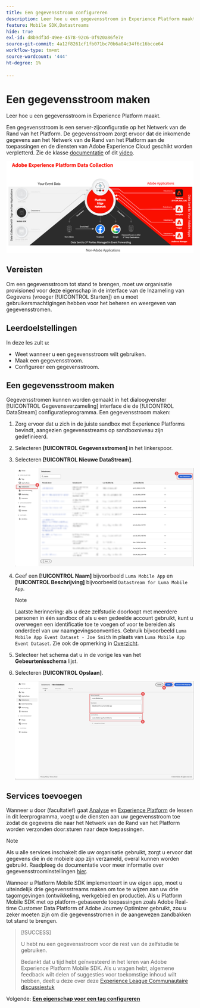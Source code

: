 ```yaml
---
title: Een gegevensstroom configureren
description: Leer hoe u een gegevensstroom in Experience Platform maakt.
feature: Mobile SDK,Datastreams
hide: true
exl-id: d8b9df3d-49ee-4578-92c6-0f920a86fe7e
source-git-commit: 4a12f8261cf1fb071bc70b6a04c34f6c16bcce64
workflow-type: tm+mt
source-wordcount: '444'
ht-degree: 1%

---
```


# Een gegevensstroom maken

Leer hoe u een gegevensstroom in Experience Platform maakt.

Een gegevensstroom is een server-zijconfiguratie op het Netwerk van de Rand van het Platform. De gegevensstroom zorgt ervoor dat de inkomende gegevens aan het Netwerk van de Rand van het Platform aan de toepassingen en de diensten van Adobe Experience Cloud geschikt worden verpletterd. Zie de klasse [documentatie](https://experienceleague.adobe.com/docs/experience-platform/datastreams/overview.html) of dit [video](https://experienceleague.adobe.com/docs/platform-learn/data-collection/edge-network/configure-datastreams.html).

![Architectuur](assets/architecture.png)

## Vereisten

Om een gegevensstroom tot stand te brengen, moet uw organisatie provisioned voor deze eigenschap in de interface van de Inzameling van Gegevens (vroeger [!UICONTROL Starten]) en u moet gebruikersmachtigingen hebben voor het beheren en weergeven van gegevensstromen.

## Leerdoelstellingen

In deze les zult u:

* Weet wanneer u een gegevensstroom wilt gebruiken.
* Maak een gegevensstroom.
* Configureer een gegevensstroom.

## Een gegevensstroom maken

Gegevensstromen kunnen worden gemaakt in het dialoogvenster [!UICONTROL Gegevensverzameling] interface die de [!UICONTROL DataStream] configuratieprogramma. Een gegevensstroom maken:

1. Zorg ervoor dat u zich in de juiste sandbox met Experience Platforms bevindt, aangezien gegevensstreams op sandboxniveau zijn gedefinieerd.
1. Selecteren **[!UICONTROL Gegevensstromen]** in het linkerspoor.
1. Selecteren **[!UICONTROL Nieuwe DataStream]**.

   ![datastreams home](assets/datastream-new.png)

1. Geef een **[!UICONTROL Naam]** bijvoorbeeld `Luma Mobile App` en **[!UICONTROL Beschrijving]** bijvoorbeeld `Datastream for Luma Mobile App`.

   >[!NOTE]
   >
   >Laatste herinnering: als u deze zelfstudie doorloopt met meerdere personen in één sandbox of als u een gedeelde account gebruikt, kunt u overwegen een identificatie toe te voegen of voor te bereiden als onderdeel van uw naamgevingsconventies. Gebruik bijvoorbeeld `Luma Mobile App Event Dataset - Joe Smith` in plaats van `Luma Mobile App Event Dataset`. Zie ook de opmerking in [Overzicht](overview.md).

1. Selecteer het schema dat u in de vorige les van het **Gebeurtenisschema** lijst.
1. Selecteren **[!UICONTROL Opslaan]**.

   ![nieuwe gegevensstromen](assets/datastream-name.png)


## Services toevoegen

Wanneer u door (facultatief) gaat [Analyse](analytics.md) en [Experience Platform](platform.md) de lessen in dit leerprogramma, voegt u de diensten aan uw gegevensstroom toe zodat de gegevens die naar het Netwerk van de Rand van het Platform worden verzonden door:sturen naar deze toepassingen.

<!--

### Adobe Analytics

1. Select **[!UICONTROL Add Service]**.

1. Add **[!UICONTROL Adobe Analytics]** from the [!UICONTROL Service] list, 

1. Enter the name of the report site that you want to use in **[!UICONTROL Report Suite ID]**.

1. Enable the service by switching **[!UICONTROL Enabled]** on.

1. Select **[!UICONTROL Save]**.

   ![Add Adobe Analytics as datastream service](assets/datastream-service-aa.png)


### Adobe Experience Platform

You might also want to enable the Adobe Experience Platform service. 

>[!IMPORTANT]
>
>You can only enable the Adobe Experience Platform service when having created an event dataset. If you don't already have an event dataset created, follow the instructions [here](platform.md).

1. Click ![Add](https://spectrum.adobe.com/static/icons/workflow_18/Smock_AddCircle_18_N.svg) **[!UICONTROL Add Service]** to add another service.

1. Select **[!UICONTROL Adobe Experience Platform]** from the [!UICONTROL Service] list.

1. Enable the service by switching **[!UICONTROL Enabled]** on.

1. Select the **[!UICONTROL Event Dataset]** that you created as part of the [Create a dataset](platform.md#create-a-dataset) instructions, for example **Luma Mobile App Event Dataset**

1. Select **[!UICONTROL Save]**.

   ![Add Adobe Experience Platform as a datastream service](assets/datastream-service-aep.png)
1. The final configuration should look something like this.
   
   ![datastream settings](assets/datastream-settings.png)

-->


>[!NOTE]
>
>Als u alle services inschakelt die uw organisatie gebruikt, zorgt u ervoor dat gegevens die in de mobiele app zijn verzameld, overal kunnen worden gebruikt. Raadpleeg de documentatie voor meer informatie over gegevensstroominstellingen [hier](https://experienceleague.adobe.com/docs/experience-platform/datastreams/overview.html).

Wanneer u Platform Mobile SDK implementeert in uw eigen app, moet u uiteindelijk drie gegevensstreams maken om toe te wijzen aan uw drie tagomgevingen (ontwikkeling, werkgebied en productie). Als u Platform Mobile SDK met op platform-gebaseerde toepassingen zoals Adobe Real-time Customer Data Platform of Adobe Journey Optimizer gebruikt, zou u zeker moeten zijn om die gegevensstromen in de aangewezen zandbakken tot stand te brengen.

>[!SUCCESS]
>
>U hebt nu een gegevensstroom voor de rest van de zelfstudie te gebruiken.
>
>Bedankt dat u tijd hebt geïnvesteerd in het leren van Adobe Experience Platform Mobile SDK. Als u vragen hebt, algemene feedback wilt delen of suggesties voor toekomstige inhoud wilt hebben, deelt u deze over deze [Experience League Communautaire discussiestuk](https://experienceleaguecommunities.adobe.com/t5/adobe-experience-platform-data/tutorial-discussion-implement-adobe-experience-cloud-in-mobile/td-p/443796)

Volgende: **[Een eigenschap voor een tag configureren](configure-tags.md)**

